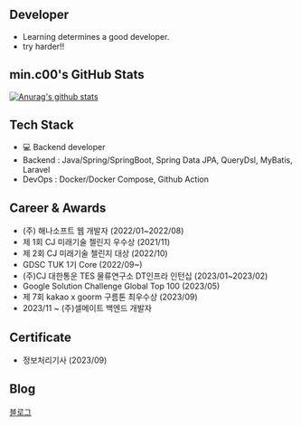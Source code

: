 ## Developer
- Learning determines a good developer. 
- try harder!! 
 
## min.c00's GitHub Stats
 [![Anurag's github stats](https://github-readme-stats.vercel.app/api?username=MinChangJeong)](https://github.com/anuraghazra/github-readme-stats)
  
## Tech Stack
 - 💻 Backend developer 
  - Backend : Java/Spring/SpringBoot, Spring Data JPA, QueryDsl, MyBatis, Laravel
  - DevOps : Docker/Docker Compose, Github Action

 ## Career & Awards
 - (주) 해나소프트 웹 개발자 (2022/01~2022/08)
 - 제 1회 CJ 미래기술 첼린지 우수상 (2021/11)
 - 제 2회 CJ 미래기술 첼린지 대상 (2022/10)
 - GDSC TUK 1기 Core (2022/09~)
 - (주)CJ 대한통운 TES 물류연구소 DT인프라 인턴십 (2023/01~2023/02)
 - Google Solution Challenge Global Top 100 (2023/05)
 - 제 7회 kakao x goorm 구름톤 최우수상 (2023/09)
 - 2023/11 ~ (주)셀메이트 백엔드 개발자 

## Certificate
- 정보처리기사 (2023/09)

## Blog

[블로그](https://jminc00.tistory.com/)
